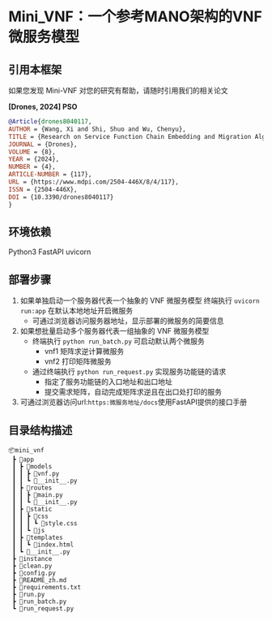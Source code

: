 # Mini_VNF：一个参考MANO架构的VNF微服务模型

## 引用本框架

如果您发现 Mini-VNF 对您的研究有帮助，请随时引用我们的相关论文

**[Drones, 2024] PSO**

```bibtex
@Article{drones8040117,
AUTHOR = {Wang, Xi and Shi, Shuo and Wu, Chenyu},
TITLE = {Research on Service Function Chain Embedding and Migration Algorithm for UAV IoT},
JOURNAL = {Drones},
VOLUME = {8},
YEAR = {2024},
NUMBER = {4},
ARTICLE-NUMBER = {117},
URL = {https://www.mdpi.com/2504-446X/8/4/117},
ISSN = {2504-446X},
DOI = {10.3390/drones8040117}
}
```

## 环境依赖
Python3
FastAPI
uvicorn

## 部署步骤

1. 如果单独启动一个服务器代表一个抽象的 VNF 微服务模型
    终端执行 `uvicorn run:app` 在默认本地地址开启微服务
    - 可通过浏览器访问服务器地址，显示部署的微服务的简要信息
2. 如果想批量启动多个服务器代表一组抽象的 VNF 微服务模型
    - 终端执行 `python run_batch.py` 可启动默认两个微服务
      - vnf1 矩阵求逆计算微服务
      - vnf2 打印矩阵微服务
    - 通过终端执行 `python run_request.py` 实现服务功能链的请求
      - 指定了服务功能链的入口地址和出口地址
      - 提交需求矩阵，自动完成矩阵求逆且在出口处打印的服务
3. 可通过浏览器访问url:`https:微服务地址/docs`使用FastAPI提供的接口手册

## 目录结构描述

```shell
📦mini_vnf
 ┣ 📂app
 ┃ ┣ 📂models
 ┃ ┃ ┣ 📜vnf.py
 ┃ ┃ ┗ 📜__init__.py
 ┃ ┣ 📂routes
 ┃ ┃ ┣ 📜main.py
 ┃ ┃ ┗ 📜__init__.py
 ┃ ┣ 📂static
 ┃ ┃ ┣ 📂css
 ┃ ┃ ┃ ┗ 📜style.css
 ┃ ┃ ┗ 📂js
 ┃ ┣ 📂templates
 ┃ ┃ ┗ 📜index.html
 ┃ ┗ 📜__init__.py
 ┣ 📂instance
 ┣ 📜clean.py
 ┣ 📜config.py
 ┣ 📜README_zh.md
 ┣ 📜requirements.txt
 ┣ 📜run.py
 ┣ 📜run_batch.py
 ┗ 📜run_request.py
```
